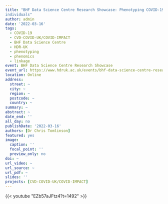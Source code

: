 ```yaml
---
title: "BHF Data Science Centre Research Showcase: Phenotyping COVID-19: Insights from linked data for 56 million
individuals"
author: admin
date: '2022-03-16'
tags:
  - COVID-19
  - CVD-COVID-UK/COVID-IMPACT
  - BHF Data Science Centre
  - HDR-UK
  - phenotyping
  - phenomics
  - linkage
event: BHF Data Science Centre Research Showcase
event_url: https://www.hdruk.ac.uk/events/bhf-data-science-centre-research-showcase/
location: Online
address:
  street: ~
  city: ~
  region: ~
  postcode: ~
  country: ~
summary: ~
abstract: ~
date_end: ''
all_day: no
publishDate: '2022-03-16'
authors: [Dr Chris Tomlinson]
featured: yes
image:
  caption: ''
  focal_point: ''
  preview_only: no
doi: ~
url_video: ~
url_source: ~
url_pdf: ~
slides: ''
projects: [CVD-COVID-UK/COVID-IMPACT]
---
```


{{< youtube "EZb57aJFtz4?t=1492" >}}